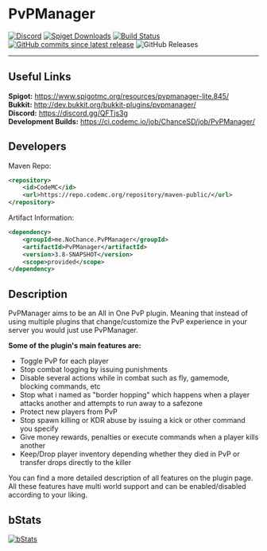 PvPManager
===========
[![Discord](https://discordapp.com/api/guilds/622559860705198108/widget.png)](https://discord.gg/QFTjs3g)
[![Spiget Downloads](https://img.shields.io/spiget/downloads/845?label=spigot%20downloads)](https://www.spigotmc.org/resources/pvpmanager-lite.845/)
[![Build Status](https://travis-ci.org/NoChanceSD/PvPManager.svg)](https://travis-ci.org/NoChanceSD/PvPManager)
[![GitHub commits since latest release](https://img.shields.io/github/commits-since/nochancesd/pvpmanager/latest)](https://github.com/NoChanceSD/PvPManager/commits/master)
![GitHub Releases](https://img.shields.io/github/downloads/nochancesd/pvpmanager/latest/total)
***

Useful Links
------------
**Spigot:** https://www.spigotmc.org/resources/pvpmanager-lite.845/  
**Bukkit:** http://dev.bukkit.org/bukkit-plugins/pvpmanager/  
**Discord:** https://discord.gg/QFTjs3g  
**Development Builds:** https://ci.codemc.io/job/ChanceSD/job/PvPManager/

Developers
------
Maven Repo:
```xml
<repository>
    <id>CodeMC</id>
    <url>https://repo.codemc.org/repository/maven-public/</url>
</repository>
```
Artifact Information:
```xml
<dependency>
    <groupId>me.NoChance.PvPManager</groupId>
    <artifactId>PvPManager</artifactId>
    <version>3.8-SNAPSHOT</version>
    <scope>provided</scope>
</dependency>
 ```

Description
------------
PvPManager aims to be an All in One PvP plugin. Meaning that instead of using multiple plugins that change/customize the PvP experience in your server you would just use PvPManager. 

**Some of the plugin's main features are:**
- Toggle PvP for each player  
- Stop combat logging by issuing punishments
- Disable several actions while in combat such as fly, gamemode, blocking commands, etc
- Stop what i named as "border hopping" which happens when a player attacks another and attempts to run away to a safezone
- Protect new players from PvP
- Stop spawn killing or KDR abuse by issuing a kick or other command you specify
- Give money rewards, penalties or execute commands when a player kills another
- Keep/Drop player inventory depending whether they died in PvP or transfer drops directly to the killer

You can find a more detailed description of all features on the plugin page.  
All these features have multi world support and can be enabled/disabled according to your liking.

bStats
-----------

[![bStats](https://bstats.org/signatures/bukkit/PvPManager.svg "bStats")](https://bstats.org/plugin/bukkit/PvPManager/ "bStats")
